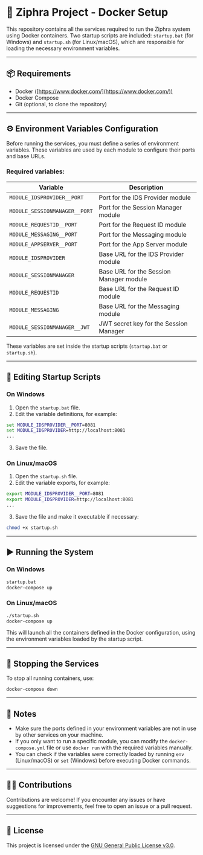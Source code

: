 # 🐳 Ziphra Project - Docker Setup

This repository contains all the services required to run the Ziphra system using Docker containers. Two startup scripts are included: `startup.bat` (for Windows) and `startup.sh` (for Linux/macOS), which are responsible for loading the necessary environment variables.

---

## 📦 Requirements

* Docker ([https://www.docker.com/](https://www.docker.com/))
* Docker Compose
* Git (optional, to clone the repository)

---

## ⚙️ Environment Variables Configuration

Before running the services, you must define a series of environment variables. These variables are used by each module to configure their ports and base URLs.

### Required variables:

| Variable                      | Description                             |
| ----------------------------- | --------------------------------------- |
| `MODULE_IDSPROVIDER__PORT`    | Port for the IDS Provider module        |
| `MODULE_SESSIONMANAGER__PORT` | Port for the Session Manager module     |
| `MODULE_REQUESTID__PORT`      | Port for the Request ID module          |
| `MODULE_MESSAGING__PORT`      | Port for the Messaging module           |
| `MODULE_APPSERVER__PORT`      | Port for the App Server module          |
| `MODULE_IDSPROVIDER`          | Base URL for the IDS Provider module    |
| `MODULE_SESSIONMANAGER`       | Base URL for the Session Manager module |
| `MODULE_REQUESTID`            | Base URL for the Request ID module      |
| `MODULE_MESSAGING`            | Base URL for the Messaging module       |
| `MODULE_SESSIONMANAGER__JWT`  | JWT secret key for the Session Manager  |

These variables are set inside the startup scripts (`startup.bat` or `startup.sh`).

---

## 📝 Editing Startup Scripts

### On Windows

1. Open the `startup.bat` file.
2. Edit the variable definitions, for example:

```bat
set MODULE_IDSPROVIDER__PORT=8081
set MODULE_IDSPROVIDER=http://localhost:8081
...
```

3. Save the file.

### On Linux/macOS

1. Open the `startup.sh` file.
2. Edit the variable exports, for example:

```sh
export MODULE_IDSPROVIDER__PORT=8081
export MODULE_IDSPROVIDER=http://localhost:8081
...
```

3. Save the file and make it executable if necessary:

```sh
chmod +x startup.sh
```

---

## ▶️ Running the System

### On Windows

```cmd
startup.bat
docker-compose up
```

### On Linux/macOS

```bash
./startup.sh
docker-compose up
```

This will launch all the containers defined in the Docker configuration, using the environment variables loaded by the startup script.

---

## 🛑 Stopping the Services

To stop all running containers, use:

```bash
docker-compose down
```

---

## 🧩 Notes

* Make sure the ports defined in your environment variables are not in use by other services on your machine.
* If you only want to run a specific module, you can modify the `docker-compose.yml` file or use `docker run` with the required variables manually.
* You can check if the variables were correctly loaded by running `env` (Linux/macOS) or `set` (Windows) before executing Docker commands.

---

## 🧑‍💻 Contributions

Contributions are welcome! If you encounter any issues or have suggestions for improvements, feel free to open an issue or a pull request.

---

## 📄 License

This project is licensed under the [GNU General Public License v3.0](LICENSE).
